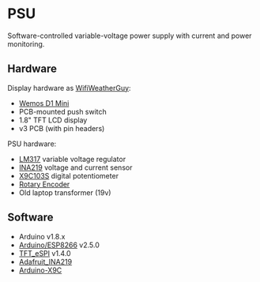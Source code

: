 # PSU
Software-controlled variable-voltage power supply with current and power monitoring.

## Hardware
Display hardware as [WifiWeatherGuy](https://cadlab.io/project/1280/master/files):
- [Wemos D1 Mini](https://wiki.wemos.cc/products:d1:d1_mini)
- PCB-mounted push switch
- 1.8" TFT LCD display
- v3 PCB (with pin headers)

PSU hardware:
- [LM317](https://en.wikipedia.org/wiki/LM317) variable voltage regulator
- [INA219](https://www.adafruit.com/product/904) voltage and current sensor
- [X9C103S](https://www.renesas.com/us/en/products/data-converters/digital-potentiometers/dcp/device/X9C103.html) digital potentiometer
- [Rotary Encoder](https://en.wikipedia.org/wiki/Rotary_encoder)
- Old laptop transformer (19v)

## Software
- Arduino v1.8.x
- [Arduino/ESP8266](https://github.com/esp8266/Arduino) v2.5.0
- [TFT_eSPI](https://github.com/Bodmer/TFT_eSPI) v1.4.0
- [Adafruit_INA219](https://github.com/adafruit/Adafruit_INA219)
- [Arduino-X9C](https://github.com/philbowles/Arduino-X9C)
